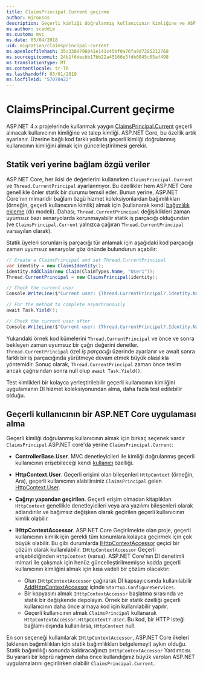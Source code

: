 ```yaml
---
title: ClaimsPrincipal.Current geçirme
author: mjrousos
description: Geçerli kimliği doğrulanmış kullanıcının kimliğine ve ASP.NET Core Taleplerde alınacak ClaimsPrincipal.Current uzağa geçirmeyi öğrenin.
ms.author: scaddie
ms.custom: mvc
ms.date: 05/04/2018
uid: migration/claimsprincipal-current
ms.openlocfilehash: 35c3389798041e141c45bf0a76fa9d7285212768
ms.sourcegitcommit: 24b1f6decbb17bb22a45166e5fdb0845c65af498
ms.translationtype: MT
ms.contentlocale: tr-TR
ms.lasthandoff: 03/01/2019
ms.locfileid: "57070422"
---
```

# <a name="migrate-from-claimsprincipalcurrent"></a>ClaimsPrincipal.Current geçirme

ASP.NET 4.x projelerinde kullanmak yaygın [ClaimsPrincipal.Current](/dotnet/api/system.security.claims.claimsprincipal.current) geçerli alınacak kullanıcının kimliğine ve talep kimliği. ASP.NET Core, bu özellik artık ayarlanır. Üzerine bağlı kod farklı yollarla geçerli kimliği doğrulanmış kullanıcının kimliğini almak için güncelleştirilmesi gerekir.

## <a name="context-specific-data-instead-of-static-data"></a>Statik veri yerine bağlam özgü veriler

ASP.NET Core, her ikisi de değerlerini kullanırken `ClaimsPrincipal.Current` ve `Thread.CurrentPrincipal` ayarlanmıyor. Bu özellikler hem ASP.NET Core genellikle önler statik bir durumu temsil eder. Bunun yerine, ASP.NET Core'nın mimaridir bağlam özgü hizmet koleksiyonlardan bağımlılıkları (örneğin, geçerli kullanıcının kimlik) almak için (kullanarak kendi [bağımlılık ekleme](xref:fundamentals/dependency-injection) (dı) modeli). Dahası, `Thread.CurrentPrincipal` değişiklikleri zaman uyumsuz bazı senaryolarda korunmayabilir statik iş parçacığı olduğundan (ve `ClaimsPrincipal.Current` yalnızca çağıran `Thread.CurrentPrincipal` varsayılan olarak).

Statik üyeleri sorunları iş parçacığı tür anlamak için aşağıdaki kod parçacığı zaman uyumsuz senaryolar göz önünde bulundurun açabilir:

```csharp
// Create a ClaimsPrincipal and set Thread.CurrentPrincipal
var identity = new ClaimsIdentity();
identity.AddClaim(new Claim(ClaimTypes.Name, "User1"));
Thread.CurrentPrincipal = new ClaimsPrincipal(identity);

// Check the current user
Console.WriteLine($"Current user: {Thread.CurrentPrincipal?.Identity.Name}");

// For the method to complete asynchronously
await Task.Yield();

// Check the current user after
Console.WriteLine($"Current user: {Thread.CurrentPrincipal?.Identity.Name}");
```

Yukarıdaki örnek kod kümelerini `Thread.CurrentPrincipal` ve önce ve sonra bekleyen zaman uyumsuz bir çağrı değerini denetler. `Thread.CurrentPrincipal` özel *iş parçacığı* üzerinde ayarlanır ve await sonra farklı bir iş parçacığında yürütmeye devam etmek büyük olasılıkla yöntemidir. Sonuç olarak, `Thread.CurrentPrincipal` zaman önce teslim ancak çağrısından sonra null olup `await Task.Yield()`.

Test kimlikleri bir kolayca yerleştirilebilir geçerli kullanıcının kimliğini uygulamanın DI hizmet koleksiyonundan alma, daha fazla test edilebilir olduğu.

## <a name="retrieve-the-current-user-in-an-aspnet-core-app"></a>Geçerli kullanıcının bir ASP.NET Core uygulaması alma

Geçerli kimliği doğrulanmış kullanıcının almak için birkaç seçenek vardır `ClaimsPrincipal` ASP.NET core'da yerine `ClaimsPrincipal.Current`:

* **ControllerBase.User**. MVC denetleyicileri ile kimliği doğrulanmış geçerli kullanıcının erişebileceği kendi [kullanıcı](/dotnet/api/microsoft.aspnetcore.mvc.controllerbase.user) özelliği.
* **HttpContext.User**. Geçerli erişimi olan bileşenleri `HttpContext` (örneğin, Ara), geçerli kullanıcının alabilirsiniz `ClaimsPrincipal` gelen [HttpContext.User](/dotnet/api/microsoft.aspnetcore.http.httpcontext.user).
* **Çağrıyı yapandan geçirilen**. Geçerli erişim olmadan kitaplıkları `HttpContext` genellikle denetleyicileri veya ara yazılımı bileşenleri olarak adlandırılır ve bağımsız değişken olarak geçirilen geçerli kullanıcının kimlik olabilir.
* **IHttpContextAccessor**. ASP.NET Core Geçirilmekte olan proje, geçerli kullanıcının kimlik için gerekli tüm konumlara kolayca geçirmek için çok büyük olabilir. Bu gibi durumlarda [IHttpContextAccessor](/dotnet/api/microsoft.aspnetcore.http.ihttpcontextaccessor) geçici bir çözüm olarak kullanılabilir. `IHttpContextAccessor` Geçerli erişebildiğinden `HttpContext` (varsa). ASP.NET Core'nın DI denetimli mimari ile çalışmak için henüz güncelleştirilmemişse kodda geçerli kullanıcının kimliğini almak için kısa vadeli bir çözüm olacaktır:

  * Olun `IHttpContextAccessor` çağırarak DI kapsayıcısında kullanılabilir [AddHttpContextAccessor](https://github.com/aspnet/Hosting/issues/793) içinde `Startup.ConfigureServices`.
  * Bir kopyasını almak `IHttpContextAccessor` başlatma sırasında ve statik bir değişkende depolayın. Örnek bir statik özelliği geçerli kullanıcının daha önce almaya kod için kullanılabilir yapılır.
  * Geçerli kullanıcının almak `ClaimsPrincipal` kullanarak `HttpContextAccessor.HttpContext?.User`. Bu kod, bir HTTP isteği bağlamı dışında kullanılırsa, `HttpContext` null.

En son seçeneği kullanılarak `IHttpContextAccessor`, ASP.NET Core ilkeleri (eklenen bağımlılıkları için statik bağımlılıkları belgelemeyi) aykırı olduğu. Statik bağımlılığı sonunda kaldıracağınızı `IHttpContextAccessor` Yardımcısı. Bu yararlı bir köprü rağmen daha önce kullandığınız büyük varolan ASP.NET uygulamalarını geçirilirken olabilir `ClaimsPrincipal.Current`.
